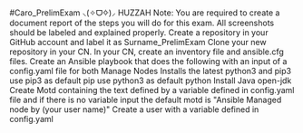 #Caro_PrelimExam
⸜(✧ᗜ✧)⸝ HUZZAH
Note: You are required to create a document report of the steps you will do for this exam. All screenshots should be labeled and explained properly. 
Create a repository in your GitHub account and label it as Surname_PrelimExam
Clone your new repository in your CN. 
In your CN, create an inventory file and ansible.cfg files. 
Create an Ansible playbook that does the following with an input of a config.yaml file for both Manage Nodes
Installs the latest python3 and pip3
use pip3 as default pip 
use python3 as default python 
Install Java open-jdk
Create Motd containing the text defined by a variable defined in config.yaml file and if there is no variable input the default motd is "Ansible Managed node by (your user name)"
Create a user with a variable defined in config.yaml
